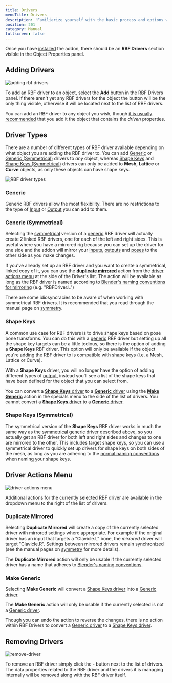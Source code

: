 ```yaml
---
title: Drivers
menuTitle: Drivers
description: 'Familiarize yourself with the basic process and options when setting up an RBF driver'
position: 201
category: Manual
fullscreen: false
---
```


Once you have [installed](/tutorials/installation) the addon, there should be an **RBF Drivers** section visible in the Object Properties panel.

## Adding Drivers

![adding rbf drivers](/bl_rbf_drivers/img/manual-drivers-adding-drivers-01.jpg)

To add an RBF driver to an object, select the **Add** button in the RBF Drivers panel. If there aren't yet any RBF drivers for the object the button will be the only thing visible, otherwise it will be located next to the list of RBF drivers.

<alert type="info">

You can add an RBF driver to any object you wish, though [it is usually recommended](/manual/faq#which-object-should-i-add-an-rbf-driver-to) that you add it the object that contains the *driven* properties.

</alert>

## Driver Types

There are a number of different types of RBF driver available depending on what object you are adding the RBF driver to. You can add [Generic](#generic) or [Generic (Symmetrical)](#generic-symmetrical) drivers to *any* object, whereas [Shape Keys](#shape-keys) and [Shape Keys (Symmetrical)](#shape-keys-symmetrical) drivers can only be added to **Mesh**, **Lattice** or **Curve** objects, as only these objects can have shape keys.

![RBF driver types](/bl_rbf_drivers/img/manual-drivers-driver-types-01.jpg)

### Generic

Generic RBF drivers allow the most flexibility. There are no restrictions to the type of [Input](/manual/inputs) or [Output](manual/outputs) you can add to them.

### Generic (Symmetrical)

Selecting the [symmetrical](/manual/symmetry) version of a [generic](#generic) RBF driver will actually create 2 linked RBF drivers, one for each of the left and right sides. This is useful where you have a mirrored rig because you can set up the driver for one side and the addon will mirror your [inputs](/manual/inputs), [outputs](/manual/outputs) and [poses](/manual/poses) to the other side as you make changes.

<alert type="info">

If you've already set up an RBF driver and you want to create a symmetrical, linked copy of it, you can use the [**duplicate mirrored**](#duplicate-mirrored) action from the [driver actions menu](#driver-actions-menu) at the side of the Driver's list. The action will be available as long as the RBF driver is named according to [Blender's naming conventions for mirroring](https://docs.blender.org/manual/en/latest/animation/armatures/bones/editing/naming.html#naming-conventions) (e.g. "RBFDriver.L")

</alert>

<alert type="warning">

There are some idiosyncracies to be aware of when working with symmetrical RBF drivers. It is recommended that you read through the manual page on [symmetry](/manual/symmetry).

</alert>

### Shape Keys

A common use case for RBF drivers is to drive shape keys based on pose bone transforms. You can do this with a [generic](#generic) RBF driver but setting up all the shape key targets can be a little tedious, so there is the option of adding a **Shape Keys** RBF driver. This option will only be available if the object you're adding the RBF driver to is compatible with shape keys (i.e. a Mesh, Lattice or Curve).

With a **Shape Keys** driver, you will no longer have the option of adding different types of [output](/manual/outputs), instead you'll see a list of the shape keys that have been defined for the object that you can select from.

<alert type="info">

You can convert a [**Shape Keys** driver](#shape-keys) to a [**Generic** driver](#generic) using the [**Make Generic**](#make-generic) action in the specials menu to the side of the list of drivers. You cannot convert a [**Shape Keys** driver](#shape-keys) to a [**Generic** driver](#generic).

</alert>

### Shape Keys (Symmetrical)

The symmetrical version of the **Shape Keys** RBF driver works in much the same way as the [symmetrical generic](#generic-symmetrical) driver described above, so you actually get an RBF driver for both left and right sides and changes to one are mirrored to the other. This includes target shape keys, so you can use a symmetrical driver to quickly set up drivers for shape keys on both sides of the mesh, as long as you are adhering to the [normal naming conventions](https://docs.blender.org/manual/en/latest/animation/armatures/bones/editing/naming.html#naming-conventions) when naming your shape keys.

## Driver Actions Menu

![driver actions menu](/bl_rbf_drivers/img/manual-drivers-action-menu.jpg)

Additional actions for the currently selected RBF driver are available in the dropdown menu to the right of the list of drivers.

### Duplicate Mirrored

Selecting **Duplicate Mirrored** will create a copy of the currently selected driver with mirrored settings where appropriate. For example if the original driver has an input that targets a "Clavicle.L" bone, the *mirrored* driver will target "Clavicle.R". Settings between mirrored drivers remain synchronized (see the manual pages on [symmetry](/manual/symmetry) for more details).

<alert type="info">

The **Duplicate Mirrored** action will only be usable if the currently selected driver has a name that adheres to [Blender's naming conventions](https://docs.blender.org/manual/en/latest/animation/armatures/bones/editing/naming.html#naming-conventions).

</alert>

### Make Generic

Selecting **Make Generic** will convert a [Shape Keys driver](#shape-keys) into a [Generic driver](#generic).

<alert type="info">

The **Make Generic** action will only be usable if the currently selected is not a [Generic driver](#generic).

</alert>

<alert type="warning">

Though you can undo the action to reverse the changes, there is no action within RBF Drivers to convert a [Generic driver](#generic) to a [Shape Keys driver](#shape-keys).

</alert>

## Removing Drivers

![remove-driver](/bl_rbf_drivers/img/manual-drivers-remove-driver.jpg)

To remove an RBF driver simply click the **-** button next to the list of drivers. The data properties related to the RBF driver and the drivers it is managing internally will be removed along with the RBF driver itself.
